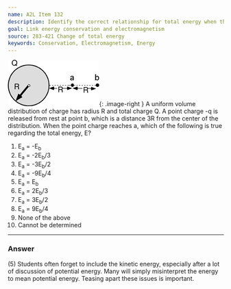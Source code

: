 ```yaml
---
name: A2L Item 132
description: Identify the correct relationship for total energy when the distance between charges changes upon release.
goal: Link energy conservation and electromagnetism
source: 283-421 Change of total energy
keywords: Conservation, Electromagnetism, Energy
---
```


![Item132_fig1.gif](../images/Item132_fig1.gif){: .image-right } A
uniform volume distribution of charge has radius R and total charge Q. 
A point charge -q is released from rest at point b, which is a distance
3R from the center of the distribution. When the point charge reaches a,
which of the following is true regarding the total energy, E?

1.  E<sub>a</sub> = -E<sub>b</sub>
2. E<sub>a</sub> = -2E<sub>b</sub>/3
3. E<sub>a</sub> = -3E<sub>b</sub>/2
4. E<sub>a</sub> = -9E<sub>b</sub>/4
5. E<sub>a</sub> = E<sub>b</sub>
6. E<sub>a</sub> = 2E<sub>b</sub>/3
7. E<sub>a</sub> = 3E<sub>b</sub>/2
8. E<sub>a</sub> = 9E<sub>b</sub>/4
9. None of the above
10. Cannot be determined


<hr/>

### Answer 

(5) Students often forget to include the kinetic energy,
especially after a lot of discussion of potential energy. Many will
simply misinterpret the energy to mean potential energy. Teasing apart
these issues is important.
